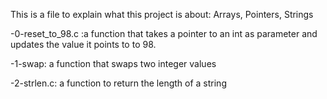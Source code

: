 This is a file to explain what this project is about: Arrays, Pointers, Strings

-0-reset_to_98.c :a function that takes a pointer to an int as parameter and updates the value it points to to 98.

-1-swap: a function that swaps two integer values

-2-strlen.c: a function to return the length of a string
